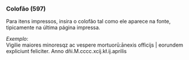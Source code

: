 #### 

### Colofão (597)

Para itens impressos, insira o colofão tal como ele aparece na fonte, tipicamente na última página impressa.

_Exemplo_:  
Vigilie maiores minoresqz ac vespere mortuorū:ānexis officijs | eorundem expliciunt feliciter. Anno dñi.M.cccc.xcij.kł.ij.aprilis